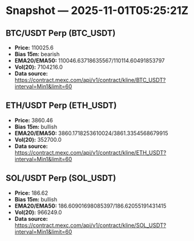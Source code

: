 # Snapshot — 2025-11-01T05:25:21Z

## BTC/USDT Perp (BTC_USDT)
- **Price:** 110025.6
- **Bias 15m:** bearish
- **EMA20/EMA50:** 110046.63718635567/110114.60491853797
- **Vol(20):** 7104216.0
- **Data source:** https://contract.mexc.com/api/v1/contract/kline/BTC_USDT?interval=Min1&limit=60

## ETH/USDT Perp (ETH_USDT)
- **Price:** 3860.46
- **Bias 15m:** bullish
- **EMA20/EMA50:** 3860.1718253610024/3861.3354568679915
- **Vol(20):** 352700.0
- **Data source:** https://contract.mexc.com/api/v1/contract/kline/ETH_USDT?interval=Min1&limit=60

## SOL/USDT Perp (SOL_USDT)
- **Price:** 186.62
- **Bias 15m:** bullish
- **EMA20/EMA50:** 186.60901698085397/186.62055191431415
- **Vol(20):** 966249.0
- **Data source:** https://contract.mexc.com/api/v1/contract/kline/SOL_USDT?interval=Min1&limit=60
